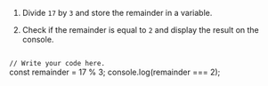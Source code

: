 1. Divide `17` by `3`
   and
   store the remainder in a variable.

2. Check if the remainder is equal to `2`
   and
   display the result on the console.

<codeblock language="javascript" type="exercise" testMode="fixedInput">
<code>
// Write your code here.
</code>

<solution>
const remainder = 17 % 3;
console.log(remainder === 2);
</solution>
</codeblock>